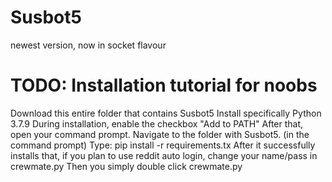 # Susbot5
newest version, now in socket flavour

# TODO: Installation tutorial for noobs
 Download this entire folder that contains Susbot5
 Install specifically Python 3.7.9 
 During installation, enable the checkbox  "Add to PATH"
 After that, open your command prompt.
 Navigate to the folder with Susbot5. (in the command prompt)
 Type: pip install -r requirements.tx
 After it successfully installs that,
 if you plan to use reddit auto login,
 change your name/pass in crewmate.py
 Then you simply double click crewmate.py
 
 
